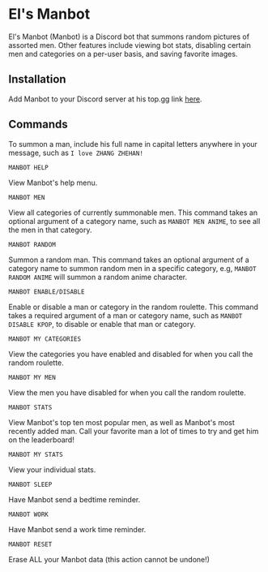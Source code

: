 # El's Manbot

El's Manbot (Manbot) is a Discord bot that summons random pictures of assorted men. Other features include viewing bot stats, disabling certain men and categories on a per-user basis, and saving favorite images.

## Installation

Add Manbot to your Discord server at his top.gg link [here](https://top.gg/bot/829189738387734530). 


## Commands
To summon a man, include his full name in capital letters anywhere in your message, such as ```I love ZHANG ZHEHAN!``` 

```MANBOT HELP```

View Manbot's help menu.

```MANBOT MEN```

View all categories of currently summonable men. This command takes an optional argument of a category name, such as ```MANBOT MEN ANIME```, to see all the men in that category.

```MANBOT RANDOM```

Summon a random man. This command takes an optional argument of a category name to summon random men in a specific category, e.g, ```MANBOT RANDOM ANIME``` will summon a random anime character.

```MANBOT ENABLE/DISABLE```

Enable or disable a man or category in the random roulette. This command takes a required argument of a man or category name, such as ```MANBOT DISABLE KPOP```, to disable or enable that man or category.

```MANBOT MY CATEGORIES```

View the categories you have enabled and disabled for when you call the random roulette.

```MANBOT MY MEN```

View the men you have disabled for when you call the random roulette.

```MANBOT STATS```

View Manbot's top ten most popular men, as well as Manbot's most recently added man. Call your favorite man a lot of times to try and get him on the leaderboard!

```MANBOT MY STATS```

View your individual stats.

```MANBOT SLEEP```

Have Manbot send a bedtime reminder.

```MANBOT WORK```

Have Manbot send a work time reminder.

```MANBOT RESET```

Erase ALL your Manbot data (this action cannot be undone!)

